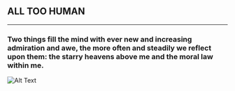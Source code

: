 ## ALL TOO HUMAN
___________________
### Two things fill the mind with ever new and increasing admiration and awe, the more often and steadily we reflect upon them: the starry heavens above me and the moral law within me.

![Alt Text](https://qph.fs.quoracdn.net/main-qimg-5c225efee29b8c805304cd5405869267)
      
      
      

